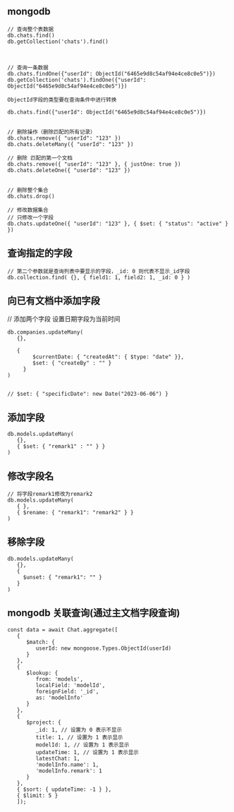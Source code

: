 <!--
 * @Author: 刘启明 455043818@qq.com
 * @Date: 2023-05-26 14:21:28
 * @LastEditors: 刘启明 455043818@qq.com
 * @LastEditTime: 2023-05-26 15:22:03
 * @FilePath: \blog\docs\javascript\2023-05-26-mongodb.md
 * @Description: 
 * 
 * Copyright (c) 2023 by ${git_name_email}, All Rights Reserved. 
-->


## mongodb
```
// 查询整个表数据
db.chats.find()
db.getCollection('chats').find()



// 查询一条数据
db.chats.findOne({"userId": ObjectId("6465e9d8c54af94e4ce8c0e5")})
db.getCollection('chats').findOne({"userId": ObjectId("6465e9d8c54af94e4ce8c0e5")})

ObjectId字段的类型要在查询条件中进行转换

db.chats.find({"userId": ObjectId("6465e9d8c54af94e4ce8c0e5")})


// 删除操作（删除匹配的所有记录）
db.chats.remove({ "userId": "123" })
db.chats.deleteMany({ "userId": "123" })

// 删除 匹配的第一个文档
db.chats.remove({ "userId": "123" }, { justOne: true })
db.chats.deleteOne({ "userId": "123" })


// 删除整个集合
db.chats.drop()

// 修改数据集合
// 只修改一个字段
db.chats.updateOne({ "userId": "123" }, { $set: { "status": "active" } })
```


## 查询指定的字段

```
// 第二个参数就是查询列表中要显示的字段，_id: 0 则代表不显示_id字段
db.collection.find( {}, { field1: 1, field2: 1, _id: 0 } )
```

## 向已有文档中添加字段


// 添加两个字段  设置日期字段为当前时间

```
db.companies.updateMany(
   {},
	 
   {
		$currentDate: { "createdAt": { $type: "date" }}, 	
		$set: { "createBy" : "" } 
	 }
)


// $set: { "specificDate": new Date("2023-06-06") }
```


## 添加字段
```
db.models.updateMany(
   {},
   { $set: { "remark1" : "" } }
)
```

## 修改字段名
```
// 将字段remark1修改为remark2
db.models.updateMany(
   { },
   { $rename: { "remark1": "remark2" } }
)

```
## 移除字段
```
db.models.updateMany(
   {},
   {
     $unset: { "remark1": "" }
   }
)
```

## mongodb 关联查询(通过主文档字段查询)
```
const data = await Chat.aggregate([
   {
      $match: {
         userId: new mongoose.Types.ObjectId(userId)
      }
   },
   {
      $lookup: {
         from: 'models',
         localField: 'modelId',
         foreignField: '_id',
         as: 'modelInfo'
      }
   },
   {
      $project: {
         _id: 1, // 设置为 0 表示不显示
         title: 1, // 设置为 1 表示显示
         modelId: 1, // 设置为 1 表示显示
         updateTime: 1, // 设置为 1 表示显示
         latestChat: 1,
         'modelInfo.name': 1,
         'modelInfo.remark': 1
      }
   },
   { $sort: { updateTime: -1 } },
   { $limit: 5 }
   ]);
```